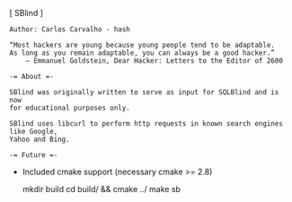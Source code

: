 [ SBlind ] 

    Author: Carlos Carvalho - hash

    “Most hackers are young because young people tend to be adaptable. 
    As long as you remain adaptable, you can always be a good hacker.” 
        ― Emmanuel Goldstein, Dear Hacker: Letters to the Editor of 2600

    -= About =-
    
    SBlind was originally written to serve as input for SQLBlind and is now
    for educational purposes only.

    SBlind uses libcurl to perform http requests in known search engines like Google,
    Yahoo and Bing.

    -= Future =-

 - Included cmake support (necessary cmake >= 2.8)

   mkdir build
   cd build/ && cmake ../
   make sb


        
